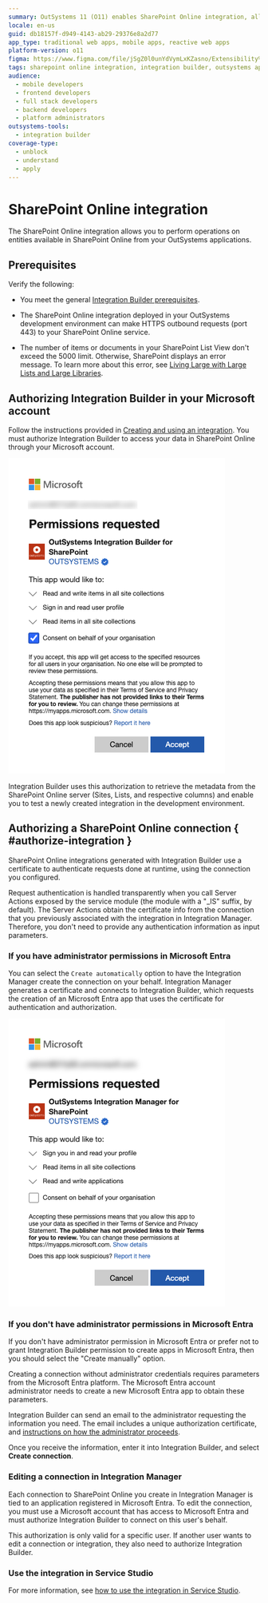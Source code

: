 ```yaml
---
summary: OutSystems 11 (O11) enables SharePoint Online integration, allowing operations on SharePoint entities directly from OutSystems applications.
locale: en-us
guid: db18157f-d949-4143-ab29-29376e8a2d77
app_type: traditional web apps, mobile apps, reactive web apps
platform-version: o11
figma: https://www.figma.com/file/jSgZ0l0unYdVymLxKZasno/Extensibility%20and%20Integration?node-id=1019:6374
tags: sharepoint online integration, integration builder, outsystems application development, https outbound requests, list view threshold
audience:
  - mobile developers
  - frontend developers
  - full stack developers
  - backend developers
  - platform administrators
outsystems-tools:
  - integration builder
coverage-type:
  - unblock
  - understand
  - apply
---
```


# SharePoint Online integration

The SharePoint Online integration allows you to perform operations on entities available in SharePoint Online from your OutSystems applications.

## Prerequisites

Verify the following:

* You meet the general [Integration Builder prerequisites](../set-up.md#prerequisites).

* The SharePoint Online integration deployed in your OutSystems development environment can make HTTPS outbound requests (port 443) to your SharePoint Online service.

* The number of items or documents in your SharePoint List View don't exceed the 5000 limit. Otherwise, SharePoint displays an error message. To learn more about this error, see [Living Large with Large Lists and Large Libraries](https://docs.microsoft.com/en-us/microsoft-365/community/large-lists-large-libraries-in-sharepoint#what-is-the-list-view-threshold).

## Authorizing Integration Builder in your Microsoft account

Follow the instructions provided in [Creating and using an integration](../use.md#create-use). You must authorize Integration Builder to access your data in SharePoint Online through your Microsoft account.

![Screenshot showing the authorization process for SharePoint Integration Builder in OutSystems.](images/sharepoint-ib-authorization.png "SharePoint Integration Builder Authorization")

Integration Builder uses this authorization to retrieve the metadata from the SharePoint Online server (Sites, Lists, and respective columns) and enable you to test a newly created integration in the development environment.

## Authorizing a SharePoint Online connection { #authorize-integration }

SharePoint Online integrations generated with Integration Builder use a certificate to authenticate requests done at runtime, using the connection you configured.

Request authentication is handled transparently when you call Server Actions exposed by the service module (the module with a "_IS" suffix, by default). The Server Actions obtain the certificate info from the connection that you previously associated with the integration in Integration Manager. Therefore, you don't need to provide any authentication information as input parameters.

### If you have administrator permissions in Microsoft Entra

You can select the `Create automatically` option to have the Integration Manager create the connection on your behalf.
Integration Manager generates a certificate and connects to Integration Builder, which requests the creation of an Microsoft Entra app that uses the certificate for authentication and authorization.

![Image depicting the process of authorizing a SharePoint Online connection via Integration Manager.](images/sharepoint-im-authorization.png "SharePoint Integration Manager Authorization")

### If you don't have administrator permissions in Microsoft Entra

If you don't have administrator permission in Microsoft Entra or prefer not to grant Integration Builder permission to create apps in Microsoft Entra, then you should select the "Create manually" option.

Creating a connection without administrator credentials requires parameters from the Microsoft Entra platform. The Microsoft Entra account administrator needs to create a new Microsoft Entra app to obtain these parameters.

Integration Builder can send an email to the administrator requesting the information you need. The email includes a unique authorization certificate, and [instructions on how the administrator proceeds](how-register-ib-ms-sp-dv-d360.md).

Once you receive the information, enter it into Integration Builder, and select **Create connection**.

### Editing a connection in Integration Manager

Each connection to SharePoint Online you create in Integration Manager is tied to an application registered in Microsoft Entra. To edit the connection, you must use a Microsoft account that has access to Microsoft Entra and must authorize Integration Builder to connect on this user's behalf.

This authorization is only valid for a specific user. If another user wants to edit a connection or integration, they also need to authorize Integration Builder.

### Use the integration in Service Studio

For more information, see [how to use the integration in Service Studio](../use.md#use).
